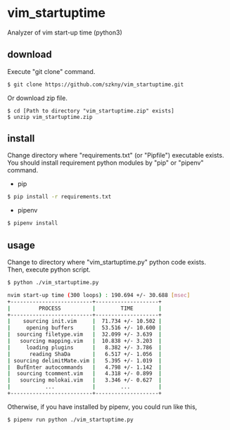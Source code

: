 # vim_startuptime
Analyzer of vim start-up time (python3)  

## download
Execute "git clone" command.  
```bash
$ git clone https://github.com/szkny/vim_startuptime.git
```
Or download zip file.  
```bash:bash
$ cd [Path to directory "vim_startuptime.zip" exists]
$ unzip vim_startuptime.zip
```

## install

Change directory where "requirements.txt" (or "Pipfile") executable exists.  
You should install requirement python modules by "pip" or "pipenv" command.  

- pip

```bash
$ pip install -r requirements.txt
```

- pipenv

```bash
$ pipenv install
```

## usage
Change to directory where "vim_startuptime.py" python code exists.  
Then, execute python script.  
```bash
$ python ./vim_startuptime.py

nvim start-up time (300 loops) : 190.694 +/- 30.688 [msec]
+--------------------------+--------------------+
|         PROCESS          |        TIME        |
+--------------------------+--------------------+
|    sourcing init.vim     |  71.734 +/- 10.502 |
|     opening buffers      |  53.516 +/- 10.600 |
|  sourcing filetype.vim   |  32.099 +/- 3.639  |
|   sourcing mapping.vim   |  10.838 +/- 3.203  |
|     loading plugins      |   8.382 +/- 3.786  |
|      reading ShaDa       |   6.517 +/- 1.056  |
| sourcing delimitMate.vim |   5.395 +/- 1.019  |
|  BufEnter autocommands   |   4.798 +/- 1.142  |
|  sourcing tcomment.vim   |   4.318 +/- 0.899  |
|   sourcing molokai.vim   |   3.346 +/- 0.627  |
|           ...            |        ...         |
+--------------------------+--------------------+
```

Otherwise, if you have installed by pipenv, you could run like this,  
```bash
$ pipenv run python ./vim_startuptime.py
```
